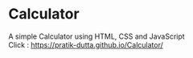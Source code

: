 # Calculator 

A simple Calculator using HTML, CSS and JavaScript
<br>
Click : https://pratik-dutta.github.io/Calculator/
